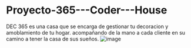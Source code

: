 # Proyecto-365---Coder---House
DEC 365 es una casa que se encarga de gestionar tu decoracion y amoblamiento de tu hogar. acompañando de la mano a cada cliente en su camino a tener la casa de sus sueños.
![image](https://user-images.githubusercontent.com/76132974/157167459-05b0e90c-7254-42db-98bf-b8e714214698.png)
